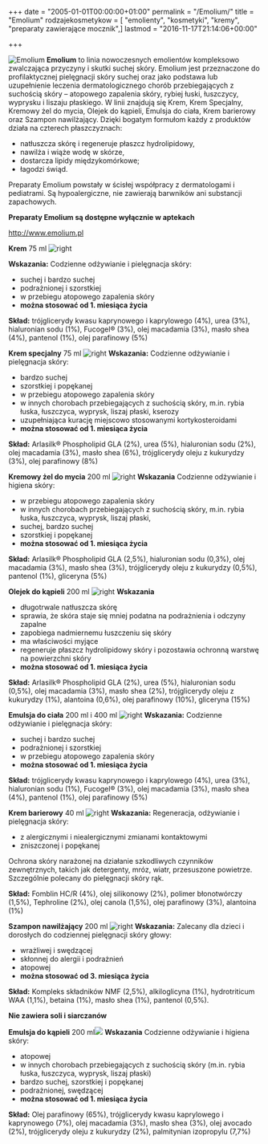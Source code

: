 +++
date = "2005-01-01T00:00:00+01:00"
permalink = "/Emolium/"
title = "Emolium"
rodzajekosmetykow = [ "emolienty", "kosmetyki", "kremy", "preparaty zawierające mocznik",]
lastmod = "2016-11-17T21:14:06+00:00"

+++

![](/images/Emolium_grupa.jpg "Emolium") **Emolium** to linia nowoczesnych emolientów kompleksowo zwalczająca przyczyny i skutki suchej skóry. Emolium jest przeznaczone do profilaktycznej pielęgnacji skóry suchej oraz jako podstawa lub uzupełnienie leczenia dermatologicznego chorób przebiegających z suchością skóry – atopowego zapalenia skóry, rybiej łuski, łuszczycy, wyprysku i liszaju płaskiego. W linii znajdują się Krem, Krem Specjalny, Kremowy żel do mycia, Olejek do kąpieli, Emulsja do ciała, Krem barierowy oraz Szampon nawilżający. Dzięki bogatym formułom każdy z produktów działa na czterech płaszczyznach:

-   natłuszcza skórę i regeneruje płaszcz hydrolipidowy,
-   nawilża i wiąże wodę w skórze,
-   dostarcza lipidy międzykomórkowe;
-   łagodzi świąd.

Preparaty Emolium powstały w ścisłej współpracy z dermatologami i pediatrami. Są hypoalergiczne, nie zawierają barwników ani substancji zapachowych.

**Preparaty Emolium są dostępne wyłącznie w aptekach**

<http://www.emolium.pl>

**Krem** 75 ml ![](/images/Krem.jpg "right")

**Wskazania:** Codzienne odżywianie i pielęgnacja skóry:

-   suchej i bardzo suchej
-   podrażnionej i szorstkiej
-   w przebiegu atopowego zapalenia skóry
-   **można stosować od 1. miesiąca życia**

**Skład:** trójglicerydy kwasu kaprynowego i kaprylowego (4%), urea (3%), hialuronian sodu (1%), Fucogel® (3%), olej macadamia (3%), masło shea (4%), pantenol (1%), olej parafinowy (5%)

**Krem specjalny** 75 ml ![](/images/Kremspec.jpg "right") **Wskazania:** Codzienne odżywianie i pielęgnacja skóry:

-   bardzo suchej
-   szorstkiej i popękanej
-   w przebiegu atopowego zapalenia skóry
-   w innych chorobach przebiegających z suchością skóry, m.in. rybia łuska, łuszczyca, wyprysk, liszaj płaski, kserozy
-   uzupełniająca kurację miejscowo stosowanymi kortykosteroidami
-   **można stosować od 1. miesiąca życia**

**Skład:** Arlasilk® Phospholipid GLA (2%), urea (5%), hialuronian sodu (2%), olej macadamia (3%), masło shea (6%), trójglicerydy oleju z kukurydzy (3%), olej parafinowy (8%)

**Kremowy żel do mycia** 200 ml ![](/images/Zel.jpg "right") **Wskazania** Codzienne odżywianie i higiena skóry:

-   w przebiegu atopowego zapalenia skóry
-   w innych chorobach przebiegających z suchością skóry, m.in. rybia łuska, łuszczyca, wyprysk, liszaj płaski,
-   suchej, bardzo suchej
-   szorstkiej i popękanej
-   **można stosować od 1. miesiąca życia**

**Skład:** Arlasilk® Phospholipid GLA (2,5%), hialuronian sodu (0,3%), olej macadamia (3%), masło shea (3%), trójglicerydy oleju z kukurydzy (0,5%), pantenol (1%), gliceryna (5%)

**Olejek do kąpieli** 200 ml ![](/images/Olejek.jpg "right") **Wskazania**

-   długotrwale natłuszcza skórę
-   sprawia, że skóra staje się mniej podatna na podrażnienia i odczyny zapalne
-   zapobiega nadmiernemu łuszczeniu się skóry
-   ma właściwości myjące
-   regeneruje płaszcz hydrolipidowy skóry i pozostawia ochronną warstwę na powierzchni skóry
-   **można stosować od 1. miesiąca życia**

**Skład:** Arlasilk® Phospholipid GLA (2%), urea (5%), hialuronian sodu (0,5%), olej macadamia (3%), masło shea (2%), trójglicerydy oleju z kukurydzy (1%), alantoina (0,6%), olej parafinowy (10%), gliceryna (15%)

**Emulsja do ciała** 200 ml i 400 ml ![](/images/Emulsja.jpg "right") **Wskazania:** Codzienne odżywianie i pielęgnacja skóry:

-   suchej i bardzo suchej
-   podrażnionej i szorstkiej
-   w przebiegu atopowego zapalenia skóry
-   **można stosować od 1. miesiąca życia**

**Skład:** trójglicerydy kwasu kaprynowego i kaprylowego (4%), urea (3%), hialuronian sodu (1%), Fucogel® (3%), olej macadamia (3%), masło shea (4%), pantenol (1%), olej parafinowy (5%)

**Krem barierowy** 40 ml ![](/images/Krembar.jpg "right") **Wskazania:** Regeneracja, odżywianie i pielęgnacja skóry:

-   z alergicznymi i niealergicznymi zmianami kontaktowymi
-   zniszczonej i popękanej

Ochrona skóry narażonej na działanie szkodliwych czynników zewnętrznych, takich jak detergenty, mróz, wiatr, przesuszone powietrze. Szczególnie polecany do pielęgnacji skóry rąk.

**Skład:** Fomblin HC/R (4%), olej silikonowy (2%), polimer błonotwórczy (1,5%), Tephroline (2%), olej canola (1,5%), olej parafinowy (3%), alantoina (1%)

**Szampon nawilżający** 200 ml ![](/images/Szampon_emolium.jpg "right") **Wskazania:** Zalecany dla dzieci i dorosłych do codziennej pielęgnacji skóry głowy:

-   wrażliwej i swędzącej
-   skłonnej do alergii i podrażnień
-   atopowej
-   **można stosować od 3. miesiąca życia**

**Skład:** Kompleks składników NMF (2,5%), alkiloglicyna (1%), hydrotriticum WAA (1,1%), betaina (1%), masło shea (1%), pantenol (0,5%).

**Nie zawiera soli i siarczanów**

**Emulsja do kąpieli** 200 ml![](/images/Emulsjakap_butelka_small.jpg) **Wskazania** Codzienne odżywianie i higiena skóry:

-   atopowej
-   w innych chorobach przebiegających z suchością skóry (m.in. rybia łuska, łuszczyca, wyprysk, liszaj płaski)
-   bardzo suchej, szorstkiej i popękanej
-   podrażnionej, swędzącej
-   **można stosować od 1. miesiąca życia**

**Skład:** Olej parafinowy (65%), trójglicerydy kwasu kaprylowego i kaprynowego (7%), olej macadamia (3%), masło shea (3%), olej avocado (2%), trójglicerydy oleju z kukurydzy (2%), palmitynian izopropylu (7,7%)
